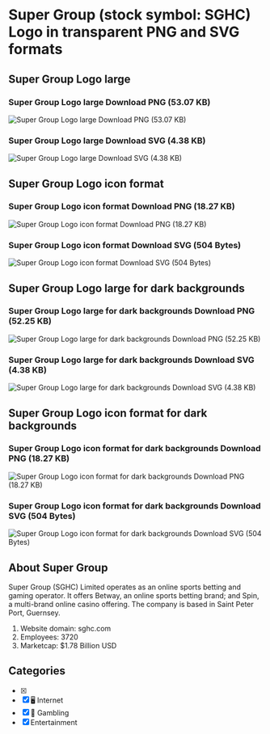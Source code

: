 # Super Group (stock symbol: SGHC) Logo in transparent PNG and SVG formats

## Super Group Logo large

### Super Group Logo large Download PNG (53.07 KB)

![Super Group Logo large Download PNG (53.07 KB)](/img/orig/SGHC_BIG-248c5d41.png)

### Super Group Logo large Download SVG (4.38 KB)

![Super Group Logo large Download SVG (4.38 KB)](/img/orig/SGHC_BIG-e48fc532.svg)

## Super Group Logo icon format

### Super Group Logo icon format Download PNG (18.27 KB)

![Super Group Logo icon format Download PNG (18.27 KB)](/img/orig/SGHC-6eb4bac6.png)

### Super Group Logo icon format Download SVG (504 Bytes)

![Super Group Logo icon format Download SVG (504 Bytes)](/img/orig/SGHC-e601ef67.svg)

## Super Group Logo large for dark backgrounds

### Super Group Logo large for dark backgrounds Download PNG (52.25 KB)

![Super Group Logo large for dark backgrounds Download PNG (52.25 KB)](/img/orig/SGHC_BIG.D-c9e70268.png)

### Super Group Logo large for dark backgrounds Download SVG (4.38 KB)

![Super Group Logo large for dark backgrounds Download SVG (4.38 KB)](/img/orig/SGHC_BIG.D-1ae20b6d.svg)

## Super Group Logo icon format for dark backgrounds

### Super Group Logo icon format for dark backgrounds Download PNG (18.27 KB)

![Super Group Logo icon format for dark backgrounds Download PNG (18.27 KB)](/img/orig/SGHC.D-35ed8494.png)

### Super Group Logo icon format for dark backgrounds Download SVG (504 Bytes)

![Super Group Logo icon format for dark backgrounds Download SVG (504 Bytes)](/img/orig/SGHC.D-39dc2423.svg)

## About Super Group

Super Group (SGHC) Limited operates as an online sports betting and gaming operator. It offers Betway, an online sports betting brand; and Spin, a multi-brand online casino offering. The company is based in Saint Peter Port, Guernsey.

1. Website domain: sghc.com
2. Employees: 3720
3. Marketcap: $1.78 Billion USD


## Categories
- [x] 
- [x] 🖥️ Internet
- [x] 🎰 Gambling
- [x] Entertainment
